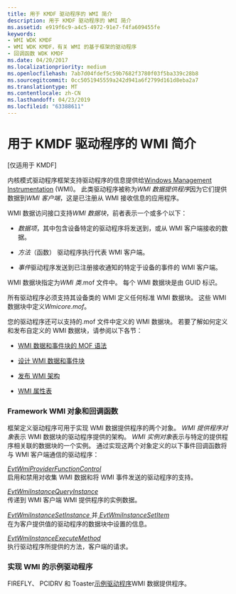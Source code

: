```yaml
---
title: 用于 KMDF 驱动程序的 WMI 简介
description: 用于 KMDF 驱动程序的 WMI 简介
ms.assetid: e919f6c9-a4c5-4972-91e7-f4fa609455fe
keywords:
- WMI WDK KMDF
- WMI WDK KMDF，有关 WMI 的基于框架的驱动程序
- 回调函数 WDK KMDF
ms.date: 04/20/2017
ms.localizationpriority: medium
ms.openlocfilehash: 7ab7d04fdef5c59b7682f3780f03f5ba339c28b8
ms.sourcegitcommit: 0cc5051945559a242d941a6f2799d161d8eba2a7
ms.translationtype: MT
ms.contentlocale: zh-CN
ms.lasthandoff: 04/23/2019
ms.locfileid: "63388611"
---
```

# <a name="introduction-to-wmi-for-kmdf-drivers"></a>用于 KMDF 驱动程序的 WMI 简介


\[仅适用于 KMDF\]

内核模式驱动程序框架支持驱动程序的信息提供给[Windows Management Instrumentation](https://msdn.microsoft.com/library/windows/hardware/ff548187) (WMI)。 此类驱动程序被称为*WMI 数据提供程序*因为它们提供数据到*WMI 客户端*，这是已注册从 WMI 接收信息的应用程序。

WMI 数据访问接口支持*WMI 数据块*，前者表示一个或多个以下：

-   *数据项*，其中包含设备特定的驱动程序将发送到，或从 WMI 客户端接收的数据。

-   *方法*（函数） 驱动程序执行代表 WMI 客户端。

-   *事件*驱动程序发送到已注册接收通知的特定于设备的事件的 WMI 客户端。

WMI 数据块指定为*WMI 类*.mof 文件中。 每个 WMI 数据块是由 GUID 标识。

所有驱动程序必须支持其设备类的 WMI 定义任何标准 WMI 数据块。 这些 WMI 数据块中定义*Wmicore.mof*。

您的驱动程序还可以支持的.mof 文件中定义的 WMI 数据块。 若要了解如何定义和发布自定义的 WMI 数据块，请参阅以下各节：

-   [WMI 数据和事件块的 MOF 语法](https://msdn.microsoft.com/library/windows/hardware/ff556400)

-   [设计 WMI 数据和事件块](https://msdn.microsoft.com/library/windows/hardware/ff543036)

-   [发布 WMI 架构](https://msdn.microsoft.com/library/windows/hardware/ff559963)

-   [WMI 属性表](https://msdn.microsoft.com/library/windows/hardware/ff566368)

### <a name="framework-wmi-objects-and-callback-functions"></a>Framework WMI 对象和回调函数

框架定义驱动程序可用于实现 WMI 数据提供程序的两个对象。 *WMI 提供程序对象*表示 WMI 数据块的驱动程序提供的架构。 *WMI 实例对象*表示与特定的提供程序相关联的数据块的一个实例。 通过实现这两个对象定义的以下事件回调函数将与 WMI 客户端通信的驱动程序：

<a href="" id="evtwmiproviderfunctioncontrol"></a>[*EvtWmiProviderFunctionControl*](https://msdn.microsoft.com/library/windows/hardware/ff541855)  
启用和禁用对收集 WMI 数据和将 WMI 事件发送的驱动程序的支持。

<a href="" id="evtwmiinstancequeryinstance"></a>[*EvtWmiInstanceQueryInstance*](https://msdn.microsoft.com/library/windows/hardware/ff541843)  
传递到 WMI 客户端 WMI 提供程序的实例数据。

<a href="" id="evtwmiinstancesetinstance-and-evtwmiinstancesetitem"></a>[*EvtWmiInstanceSetInstance* ](https://msdn.microsoft.com/library/windows/hardware/ff541847)并[ *EvtWmiInstanceSetItem*](https://msdn.microsoft.com/library/windows/hardware/ff541852)  
在为客户提供值的驱动程序的数据块中设置的信息。

<a href="" id="evtwmiinstanceexecutemethod"></a>[*EvtWmiInstanceExecuteMethod*](https://msdn.microsoft.com/library/windows/hardware/ff541836)  
执行驱动程序所提供的方法，客户端的请求。

### <a name="sample-drivers-that-implement-wmi"></a>实现 WMI 的示例驱动程序

FIREFLY、 PCIDRV 和 Toaster[示例驱动程序](sample-kmdf-drivers.md)WMI 数据提供程序。

 

 





